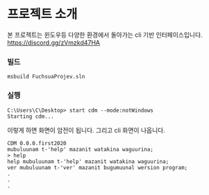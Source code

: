 # 프로젝트 소개
본 프로젝트는 윈도우등 다양한 환경에서 돌아가는 cli 기반 인터페이스입니다.
https://discord.gg/zVmzkd47HA

### 빌드
```
msbuild FuchsuaProjev.sln
```

### 실행
```Cli Console 례시
C:\Users\C\Desktop> start cdm --mode:notWindows
Starting cdm...
```
이렇게 하면 화면이 암전이 됩니다. 그리고 cli 화면이 나옵니다.
```CDM
CDM 0.0.0.first2020
mubuluunam t-'help' mazanit watakina waguurina;
> help
help mubuluunam t-'help' mazanit watakina waguurina;
ver mubuluunam t-'ver' mazanit bugumuunal wersion program;
.
.
.
```
